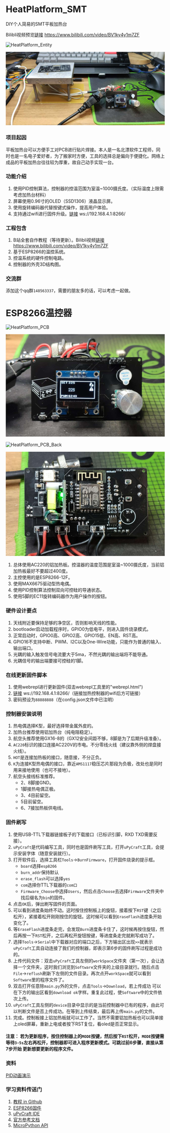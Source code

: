 # HeatPlatform_SMT
DIY个人简易的SMT平板加热台

Bilibli视频预览[链接](https://www.bilibili.com/video/BV1ky4y1m7ZF) https://www.bilibili.com/video/BV1ky4y1m7ZF

![HeatPlatform_Entity](https://gitee.com/ClimbSnailQ/Project_Image/raw/master/Note/HeatPlatform_Entity.jpg)

![HeatPlatform_Entity](Image/HeatPlatform_Entity.jpg)

### 项目起因

平板加热台可以方便手工对PCB进行贴片焊接。本人是一名北漂软件工程师，同时也是一名电子爱好者，为了搬家时方便，工具的选择总是偏向于便捷化。网络上成品的平板加热台往往较为厚重，故自己动手实现一台。

### 功能介绍
1. 使用PID控制算法，控制器的控温范围为室温~1000摄氏度。（实际温度上限需考虑加热台材料）
2. 屏幕使用0.96寸的OLED（SSD1306）液晶显示屏。
3. 使用旋转编码器代替按键式操作，提高用户体验。
4. 支持通过wifi进行固件升级。[链接](ws://192.168.4.1:8266/) ws://192.168.4.1:8266/

### 工程包含
1. B站全套自作教程（等待更新）。Bilibli视频[链接](https://www.bilibili.com/video/BV1ky4y1m7ZF) https://www.bilibili.com/video/BV1ky4y1m7ZF
2. 基于ESP8266的温控系统。
3. 控温系统的硬件控制电路。
4. 控制器的外壳3D结构图。

### 交流群
添加这个qq群`148563337`，需要的朋友多的话，可以考虑一起做。


# ESP8266温控器

![HeatPlatform_PCB](https://gitee.com/ClimbSnailQ/Project_Image/raw/master/Note/HeatPlatform_PCB.jpg)

![HeatPlatform_PCB](Image/HeatPlatform_PCB.jpg)

![HeatPlatform_PCB_Back](https://gitee.com/ClimbSnailQ/Project_Image/raw/master/Note/HeatPlatform_PCB_Back.jpg)

![HeatPlatform_PCB_Back](Image/HeatPlatform_PCB_Back.jpg)

1. 总体使用AC220的铝加热板。控温器的温度范围是室温~1000摄氏度，当前铝加热板最好不要超过400度。
2. 主控使用的是ESP8266-12F。
3. 使用MAX6675驱动型热电偶。
4. 使用PID控制算法控制双向可控硅的导通状态。
5. 使用5脚的EC11旋转编码器作为用户操作的按钮。

### 硬件设计要点
1. 天线附近要保持足够的净空区，否则影响天线的性能。
2. bootloader启动加载程序时，GPIO0为低电平，则进入固件烧录模式。
3. 正常启动时，GPIO0高、GPIO2高、GPIO15低、EN高、RST高。
4. GPIO16不支持中断、PWM、I2C以及One-Wire功能，只能作为普通的输入、输出端口。
5. 光耦的输入触发信号电流要大于5ma，不然光耦的输出端将不能导通。
6. 光耦信号的输出端要接可控硅的1脚。

### 在线更新固件脚本
1. 使用webrepl进行更新固件(双击webrepl工具里的"webrepl.html")
2. [链接](ws://192.168.4.1:8266/) ws://192.168.4.1:8266/（链接加热控制器的wifi后方可链接）
3. 密码预设为`88888888`（在config.json文件中已注明）


### 控制器安装说明
1. 热电偶选择K型，最好选择带金属外皮的。
2. 加热台推荐使用铝加热台（纯电阻稳定）。
3. 航空头推荐使用GX16-8的（GX12安全间距不够，8脚是为了后期升级准备）。
4. `AC220`标识的接口连接AC220V的市电。不分零线火线（建议靠外侧的焊盘接火线）。
5. `HOT`是连接加热板的接口，随意接，不分正负。
6. `K`为连接K型热电偶的接口，靠近`AMS1117`稳压芯片那段为负极，改处也是同时用来接地使用（也可不接地）。
7. 航空头接线标准推荐。
	* 2、8脚接GND。
	* 1脚接热电偶正极。
	* 3、4目前留空。
	* 5目前留空。
	* 6、7接加热板供电线。

### 固件刷写
1. 使用USB-TTL下载器链接板子的下载接口（已标识引脚，RXD TXD需要反接）。
2. `uPyCraft`是代码编写工具，同时也是固件刷写工具，打开`uPyCraft`工具，会提示安装字体（随意安装就行）。
3. 打开软件后，选择工具栏`Tools`->`BurnFirmware`，打开固件烧录的提示框。
	* `board`选择`esp8266`
	* `burn_addr`保持默认
	* `erase_flash`可以选择`yes`
	* `com`选择你TTL下载器的`com口`
	* `Firmware_Choose`中选择`Users`，然后点击`Choose`去选择`Firmware`文件夹中找后缀名为`bin`的固件。
4. 点击`OK`后，弹出刷写固件的页面。
5. 可以看到进度条始终不动。这时按住控制板上的旋钮，接着按下`RST`键（之后松开），紧接着松开刚刚按住的旋钮。这时候可以看到`EraseFlash`进度条开始变化了。
6. 等`EraseFlash`进度条走完，会发现`Burn`进度条卡住了，这时候再按住旋钮，然后再按一下`RST`松开，之后再松开旋钮按键，等进度条走完就刷写成功了。
7. 选择`Tools`->`Serial`中下载器对应的端口之后，下方输出区出现`>>`就表示`uPyCraft`工具自动连接了我们的控制器，即表示第6步的固件刷写过程是成功的。
8. 上传代码文件：双击`uPyCraft`工具左侧的`workSpace`文件夹（第一次），会让选择一个文件夹，这时我们浏览到`Software`文件夹的上级目录就行。随后点击`File`->`reflush`刷新下左侧的文件目录。再次点开`workSpace`就可以看到`Software`里的程序文件了。
9. 双击打开任意除`main.py`外的文件，点击`Tools`->`Download`，若上传成功 可以在下方的输出区看到`download ok`字样。重复此过程，使`Software`中的文件依次上传。
10. `uPyCraft`工具左侧的`device`目录中显示的是当前控制器中已有的程序，由此可以判断文件是否上传成功。在等到上传结束，最后再上传`main.py`的文件。
11. 完成。控制板接上铝加热板就可以工作了。当然不需要铝加热板也可以简单接上oled屏幕，重新上电或者按下RST复位，看oled是否正常显示。

#### 注意： 若为更新程序，按住控制器上的`MODE`按键，然后按下`RST`松开，`MODE`按键需等待`3-5s`左右再松开，控制器即可进入程序更新模式。可跳过前6步骤，直接从第7步开始 更新想要更新的程序文件。

### 资料
[PID动画演示](https://rossning92.github.io/pid-simulation/)

### 学习资料传送门
1. [教程 in Github](https://github.com/lvidarte/esp8266/wiki)
2. [ESP8266固件](http://micropython.org/download#esp8266)
3. [uPyCraft IDE](http://docs.dfrobot.com.cn/upycraft/)
4. [官方参考文档](https://docs.micropython.org/en/latest/esp8266/quickref.html#pins-and-gpio)
5. [MicroPython API](https://makeblock-micropython-api.readthedocs.io/zh/latest/library/)
